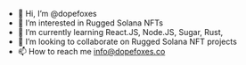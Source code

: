 - 👋 Hi, I’m @dopefoxes
- 👀 I’m interested in Rugged Solana NFTs
- 🌱 I’m currently learning React.JS, Node.JS, Sugar, Rust, 
- 💞️ I’m looking to collaborate on Rugged Solana NFT projects
- 📫 How to reach me info@dopefoxes.co
